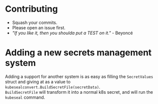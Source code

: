 # Contributing
* Squash your commits.
* Please open an issue first.
* _"If you like it, then you shoulda put a TEST on it."_ - Beyoncé

# Adding a new secrets management system
Adding a support for another system is as easy as filling the `SecretValues` struct and giving at as a value to `kubesealconvert.BuildSecretFile(secretData)`.  
`BuildSecretFile` will transform it into a normal k8s secret, and will run the `kubeseal` command.